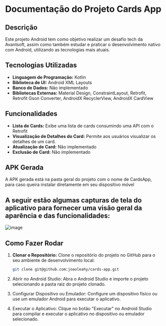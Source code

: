 # Documentação do Projeto Cards App

## Descrição

Este projeto Android tem como objetivo realizar um desafio tech da Avantsoft, assim como também estudar e praticar o desenvolvimento nativo com Android, utilizando as tecnologias mais atuais.

## Tecnologias Utilizadas

- **Linguagem de Programação:** Kotlin
- **Biblioteca de UI:** Android XML Layouts
- **Banco de Dados:** Não implementado
- **Bibliotecas Externas:**
Material Design,
ConstraintLayout,
Retrofit,
Retrofit Gson Converter,
AndroidX RecyclerView,
AndroidX CardView

## Funcionalidades

- **Lista de Cards:** Exibe uma lista de cards consumindo uma API com o Retrofit
- **Visualização de Detalhes do Card:** Permite aos usuários visualizar os detalhes de um card.
- **Atualização de Card:** Não implementado
- **Exclusão de Card:** Não implementado

## APK Gerada
A APK gerada está na pasta geral do projeto com o nome de CardsApp, para caso queira instalar diretamente em seu dispositivo móvel

## A seguir estão algumas capturas de tela do aplicativo para fornecer uma visão geral da aparência e das funcionalidades:
![image](https://github.com/joaoleahy/cards-app/assets/86070920/273edc1b-9d52-4eed-a3d8-b0541ae4f0a7)


## Como Fazer Rodar

1. **Clonar o Repositório:** Clone o repositório do projeto no GitHub para o seu ambiente de desenvolvimento local:

   ```bash
   git clone git@github.com:joaoleahy/cards-app.git


2. Abrir no Android Studio: Abra o Android Studio e importe o projeto selecionando a pasta raiz do projeto clonado.

3. Configurar Dispositivo ou Emulador: Configure um dispositivo físico ou use um emulador Android para executar o aplicativo.

4. Executar o Aplicativo: Clique no botão "Executar" no Android Studio para compilar e executar o aplicativo no dispositivo ou emulador selecionado.
